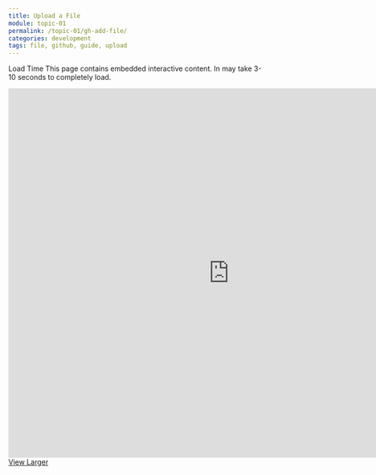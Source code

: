 ```yaml
---
title: Upload a File
module: topic-01
permalink: /topic-01/gh-add-file/
categories: development
tags: file, github, guide, upload
---
```


<div class="divider-heading"></div>


<span class="label label-warning">Load Time</span> This page contains embedded interactive content. In may take 3-10 seconds to completely load.

<iframe src="https://umontanamediaarts.com/MART341/wp-admin/admin-ajax.php?action=h5p_embed&id=15" width="877" height="734" frameborder="0" allowfullscreen="allowfullscreen"></iframe><script src="https://umontanamediaarts.com/MART341/wp-content/plugins/h5p/h5p-php-library/js/h5p-resizer.js" charset="UTF-8"></script>
<a href="https://umontanamediaarts.com/MART341/wp-admin/admin-ajax.php?action=h5p_embed&id=15" class="btn btn-default btn-xs" target="_blank">View Larger</a>
